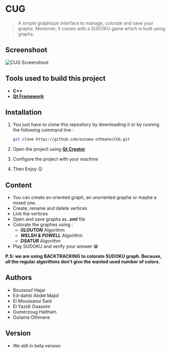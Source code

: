 # CUG

> A simple graphique interface to manage, colorate and save your graphs. Moreover, it comes with a SUDOKU game which is built using graphs.

## Screenshoot
![CUG Screenshoot](https://i.imgur.com/s5nfhFs.png)

## Tools used to build this project
* **C++**
* **[Qt Framework](https://www.qt.io)**

## Installation
1. You just have to clone this repository by downloading it or by running the following command line :
    ```bash
    git clone https://github.com/outama-othmane/CUG.git
    ```

2. Open the project using **[Qt Creator](https://www.qt.io/download)**
3. Configure the project with your machine
4. Then Enjoy 😉

## Content
* You can create an oriented graph, an unoriented graphe or maybe a mixed one.
* Create, rename and delete vertices
* Link the vertices
* Open and save graphs as **_.xml_** file
* Colorate the graphes using :
    -  **_GLOUTON_** Algorithm
    -  **_WELSH & POWELL_** Algorithm
    -  **_DSATUR_** Algorithm
* Play SUDOKU and verify your answer 😁

**P.S: we are using BACKTRACKING to colorate SUDOKU graph. Because, all the regular algorithms don't give the wanted used number of colors.**

## Authors
-	Boussouf Hajar
-	Ed-dahbi Abdel Majid
-	El Moussaoui Said
-	El Yazidi Ouassim
-	Oumerzoug Haitham
-	Outama Othmane

## Version
* We still in beta version
